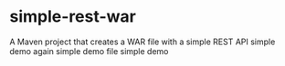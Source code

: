 # simple-rest-war
A Maven project that creates a WAR file with a simple REST API
simple demo 
again simple demo file 
simple demo
